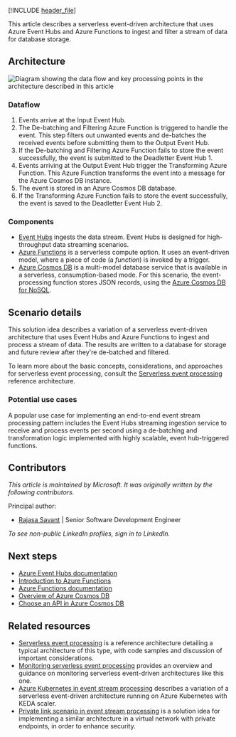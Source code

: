 <!-- cSpell:ignore KEDA deadletter -->
[!INCLUDE [header_file](../../../includes/sol-idea-header.md)]

This article describes a serverless event-driven architecture that uses Azure Event Hubs and Azure Functions to ingest and filter a stream of data for database storage.

## Architecture

![Diagram showing the data flow and key processing points in the architecture described in this article](../media/serverless-event-processing-filtering-diagram.png)

### Dataflow

1. Events arrive at the Input Event Hub.
1. The De-batching and Filtering Azure Function is triggered to handle the event. This step filters out unwanted events and de-batches the received events before submitting them to the Output Event Hub.
1. If the De-batching and Filtering Azure Function fails to store the event successfully, the event is submitted to the Deadletter Event Hub 1.
1. Events arriving at the Output Event Hub trigger the Transforming Azure Function. This Azure Function transforms the event into a message for the Azure Cosmos DB instance.
1. The event is stored in an Azure Cosmos DB database.
1. If the Transforming Azure Function fails to store the event successfully, the event is saved to the Deadletter Event Hub 2.

### Components

- [Event Hubs](https://azure.microsoft.com/services/event-hubs) ingests the data stream. Event Hubs is designed for high-throughput data streaming scenarios.
- [Azure Functions](https://azure.microsoft.com/services/functions) is a serverless compute option. It uses an event-driven model, where a piece of code (a *function*) is invoked by a trigger.
- [Azure Cosmos DB](https://azure.microsoft.com/services/cosmos-db) is a multi-model database service that is available in a serverless, consumption-based mode. For this scenario, the event-processing function stores JSON records, using the [Azure Cosmos DB for NoSQL](/azure/cosmos-db/introduction).

## Scenario details

This solution idea describes a variation of a serverless event-driven architecture that uses Event Hubs and Azure Functions to ingest and process a stream of data. The results are written to a database for storage and future review after they're de-batched and filtered.

To learn more about the basic concepts, considerations, and approaches for serverless event processing, consult the [Serverless event processing](../../reference-architectures/serverless/event-processing.yml) reference architecture.

### Potential use cases

A popular use case for implementing an end-to-end event stream processing pattern includes the Event Hubs streaming ingestion service to receive and process events per second using a de-batching and transformation logic implemented with highly scalable, event hub-triggered functions.

## Contributors

*This article is maintained by Microsoft. It was originally written by the following contributors.*

Principal author:

- [Rajasa Savant](https://www.linkedin.com/in/rajasa-savant-72645728) | Senior Software Development Engineer
 
*To see non-public LinkedIn profiles, sign in to LinkedIn.*

## Next steps

- [Azure Event Hubs documentation](/azure/event-hubs)
- [Introduction to Azure Functions](/azure/azure-functions/functions-overview)
- [Azure Functions documentation](/azure/azure-functions)
- [Overview of Azure Cosmos DB](/azure/cosmos-db/introduction)
- [Choose an API in Azure Cosmos DB](/azure/cosmos-db/choose-api)

## Related resources

- [Serverless event processing](../../reference-architectures/serverless/event-processing.yml) is a reference architecture detailing a typical architecture of this type, with code samples and discussion of important considerations.
- [Monitoring serverless event processing](../../serverless/guide/monitoring-serverless-event-processing.md) provides an overview and guidance on monitoring serverless event-driven architectures like this one.
- [Azure Kubernetes in event stream processing](./serverless-event-processing-aks.yml) describes a variation of a serverless event-driven architecture running on Azure Kubernetes with KEDA scaler.
- [Private link scenario in event stream processing](./serverless-event-processing-private-link.yml) is a solution idea for implementing a similar architecture in a virtual network with private endpoints, in order to enhance security.